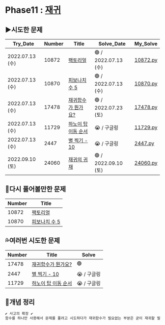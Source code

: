 # Phase11 : [재귀](https://www.acmicpc.net/step/19)

## ▶️시도한 문제

| Try_Date        | Number | Title                                                        | Solve_Date           | My_Solve               |
| --------------- | ------ | ------------------------------------------------------------ | -------------------- | ---------------------- |
| 2022.07.13 (수) | 10872  | [팩토리얼](https://www.acmicpc.net/problem/10872)            | 🟢 / 2022.07.13 (수) | [10872.py](./10872.py) |
| 2022.07.13 (수) | 10870  | [피보나치 수 5](https://www.acmicpc.net/problem/10870)       | 🟢 / 2022.07.13 (수) | [10870.py](./10870.py) |
| 2022.07.13 (수) | 17478  | [재귀함수가 뭔가요?](https://www.acmicpc.net/problem/17478)  | 🟢 / 2022.07.23 (토) | [17478.py](./17478.py) |
| 2022.07.13 (수) | 11729  | [하노이 탑 이동 순서](https://www.acmicpc.net/problem/11729) | 😭 / 구글링          | [11729.py](./11729.py) |
| 2022.07.13 (수) | 2447   | [별 찍기 - 10](https://www.acmicpc.net/problem/2447)         | 😭 / 구글링          | [2447.py](./2447.py)   |
| 2022.09.10 (토) | 24060  | [재귀의 귀재](https://www.acmicpc.net/problem/25501)         | 🟢 / 2022.09.10 (토) | [24060.py](./24060.py) |

## 💫다시 풀어볼만한 문제

| Number | Title                                                  |
| ------ | ------------------------------------------------------ |
| 10872  | [팩토리얼](https://www.acmicpc.net/problem/10872)      |
| 10870  | [피보나치 수 5](https://www.acmicpc.net/problem/10870) |

## 💦여러번 시도한 문제

| Number | Title                                                        | Solve       |
| ------ | ------------------------------------------------------------ | ----------- |
| 17478  | [재귀함수가 뭔가요?](https://www.acmicpc.net/problem/17478)  | 🟢          |
| 2447   | [별 찍기 - 10](https://www.acmicpc.net/problem/2447)         | 😭 / 구글링 |
| 11729  | [하노이 탑 이동 순서](https://www.acmicpc.net/problem/11729) | 😭 / 구글링 |

## 📑개념 정리

```python
✔️ 사고의 확장 ✔️
함수를 하나만 사용해서 문제를 풀려고 시도하다가 재귀함수가 필요없는 부분은 굳이 재귀할 필요가 없다는 걸 생각해내고 그 부분을 따로 나눠놓고 재귀되어야 하는 부분만 따로 함수로 구현함
```
